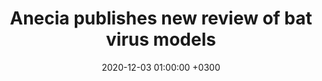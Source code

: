 ---
layout: post
title: Anecia publishes new review of bat virus models
date: 2020-12-03 01:00:00 +0300
description:  (optional)
img: anecia-logo-bat-model-review.png # Add image post (optional)
tags: [bats, Madagascar, women in science] # add tag
link: https://brooklab.org/news/2020-12-03-AG-post
---